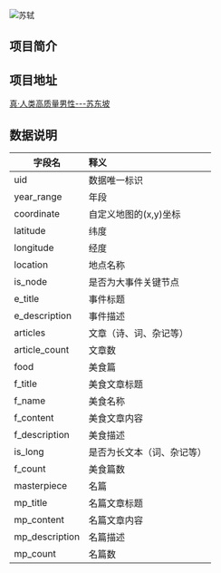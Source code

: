 ![苏轼](https://datamuse.guokr.com/sdp/header.png)


## 项目简介


## 项目地址
[真·人类高质量男性---苏东坡](https://datamuse.guokr.com/desktop?page=sdp)
## 数据说明

| 字段名        | 释义                       |
| ------------- | :------------------------- |
| uid           | 数据唯一标识               |
| year_range    | 年段                       |
| coordinate    | 自定义地图的(x,y)坐标      |
| latitude      | 纬度                       |
| longitude     | 经度                       |
| location      | 地点名称                   |
| is_node       | 是否为大事件关键节点       |
| e_title       | 事件标题                   |
| e_description | 事件描述                   |
| articles      | 文章（诗、词、杂记等）     |
| article_count | 文章数                     |
| food          | 美食篇                     |
| f_title       | 美食文章标题               |
| f_name        | 美食名称                   |
| f_content     | 美食文章内容               |
| f_description | 美食描述                   |
| is_long       | 是否为长文本（词、杂记等） |
| f_count       | 美食篇数                   |
| masterpiece   | 名篇                       |
| mp_title      | 名篇文章标题                 |
| mp_content      | 名篇文章内容                 |
| mp_description      | 名篇描述                   |
| mp_count      | 名篇数                     |

